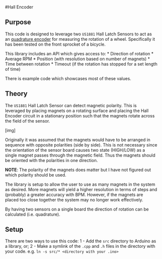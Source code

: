 #Hall Encoder

## Purpose
This code is designed to leverage two `US1881` Hall Latch Sensors to act as an [quadrature encoder](https://en.wikipedia.org/wiki/Rotary_encoder) for measuring the rotation of a wheel. Specifically it has been tested on the front sprocket of a bicycle.

This library includes an API which gives access to:
    * Direction of rotation
    * Average RPM
    * Position (with resolution based on number of magnets)
    * Time between rotation
    * Timeout (if the rotation has stopped for a set length of time)

There is example code which showcases most of these values.

## Theory
The `US1881` Hall Latch Sensor can detect magnetic polarity. This is leveraged by placing magnets on a rotating surface and placing the Hall Encoder circuit in a stationary position such that the magnets rotate across the field of the sensor.

[img]

Originally it was assumed that the magnets would have to be arranged in sequence with opposite polarities (side by side). This is not necessary since the orientation of the sensor board causes two state (HIGH/LOW) as a single magnet passes through the magnetic field. Thus the magnets should be oriented with the polarities in one direction.

**NOTE**: The polarity of the magnets does matter but I have not figured out which polarity should be used.

The library is setup to allow the user to use as many magnets in the system as desired. More magnets will yield a higher resolution in terms of steps and (probably) a greater accuracy with BPM. However, if the magnets are placed too close together the system may no longer work effectively.

By having two sensors on a single board the direction of rotation can be calculated (i.e. quadrature).

## Setup
There are two ways to use this code:
1 - Add the `src` directory to Arduino as a library, or;
2 - Make a symlink of the `.cpp` and `.h` files in the directory with your code. e.g. `ln -s src/* <directory with your .ino>`


